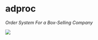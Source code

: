 # adproc

*Order System For a Box-Selling Company*

![](http://forgifs.com/gallery/d/228451-3/Cat-box-face.gif)